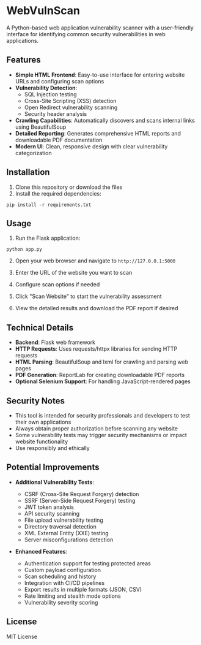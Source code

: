 # WebVulnScan

A Python-based web application vulnerability scanner with a user-friendly interface for identifying common security vulnerabilities in web applications.

## Features

- **Simple HTML Frontend**: Easy-to-use interface for entering website URLs and configuring scan options
- **Vulnerability Detection**:
  - SQL Injection testing
  - Cross-Site Scripting (XSS) detection
  - Open Redirect vulnerability scanning
  - Security header analysis
- **Crawling Capabilities**: Automatically discovers and scans internal links using BeautifulSoup
- **Detailed Reporting**: Generates comprehensive HTML reports and downloadable PDF documentation
- **Modern UI**: Clean, responsive design with clear vulnerability categorization

## Installation

1. Clone this repository or download the files
2. Install the required dependencies:

```
pip install -r requirements.txt
```

## Usage

1. Run the Flask application:

```
python app.py
```

2. Open your web browser and navigate to `http://127.0.0.1:5000`

3. Enter the URL of the website you want to scan
4. Configure scan options if needed
5. Click "Scan Website" to start the vulnerability assessment
6. View the detailed results and download the PDF report if desired

## Technical Details

- **Backend**: Flask web framework
- **HTTP Requests**: Uses requests/httpx libraries for sending HTTP requests
- **HTML Parsing**: BeautifulSoup and lxml for crawling and parsing web pages
- **PDF Generation**: ReportLab for creating downloadable PDF reports
- **Optional Selenium Support**: For handling JavaScript-rendered pages

## Security Notes

- This tool is intended for security professionals and developers to test their own applications
- Always obtain proper authorization before scanning any website
- Some vulnerability tests may trigger security mechanisms or impact website functionality
- Use responsibly and ethically

## Potential Improvements

- **Additional Vulnerability Tests**:
  - CSRF (Cross-Site Request Forgery) detection
  - SSRF (Server-Side Request Forgery) testing
  - JWT token analysis
  - API security scanning
  - File upload vulnerability testing
  - Directory traversal detection
  - XML External Entity (XXE) testing
  - Server misconfigurations detection

- **Enhanced Features**:
  - Authentication support for testing protected areas
  - Custom payload configuration
  - Scan scheduling and history
  - Integration with CI/CD pipelines
  - Export results in multiple formats (JSON, CSV)
  - Rate limiting and stealth mode options
  - Vulnerability severity scoring

## License

MIT License
